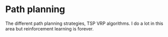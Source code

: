 # Path planning
The different path planning strategies, TSP VRP algorithms. I do a lot in this area but reinforcement learning is forever.